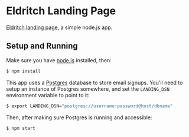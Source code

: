 # Eldritch Landing Page
[Eldritch landing page](http://eldritch.io), a simple node.js app.

## Setup and Running
Make sure you have [node.js](https://nodejs.org) installed, then:
```sh
$ npm install
```

This app uses a [Postgres](http://www.postgresql.org/) database to store email
signups. You'll need to setup an instance of Postgres somewhere, and set the
``LANDING_DSN`` environment variable to point to it:
```sh
$ export LANDING_DSN="postgres://username:password@host/dbname"
```

Then, after making sure Postgres is running and accessible:
```sh
$ npm start
```

